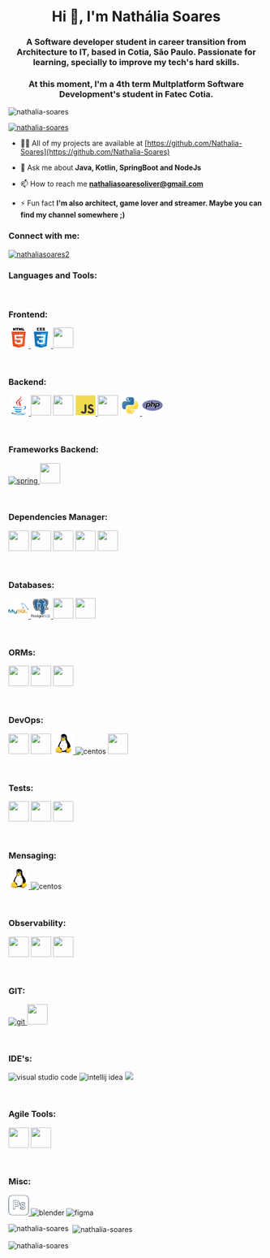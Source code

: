 <h1 align="center">Hi 👋, I'm Nathália Soares</h1>
<h3 align="center">A Software developer student in career transition from Architecture to IT, based in Cotia, São Paulo. Passionate for learning, specially to improve my tech's hard skills.</h3>
<h3 align="center">At this moment, I'm a 4th term Multplatform Software Development's student in Fatec Cotia.</h3>

<p align="left"> <img src="https://komarev.com/ghpvc/?username=nathalia-soares&label=Profile%20views&color=0e75b6&style=flat" alt="nathalia-soares" /> </p>

<p align="left"> <a href="https://github.com/ryo-ma/github-profile-trophy"><img src="https://github-profile-trophy.vercel.app/?username=nathalia-soares" alt="nathalia-soares" /></a> </p>

- 👨‍💻 All of my projects are available at [https://github.com/Nathalia-Soares](https://github.com/Nathalia-Soares)

- 💬 Ask me about **Java, Kotlin, SpringBoot and NodeJs**

- 📫 How to reach me **nathaliasoaresoliver@gmail.com**

- ⚡ Fun fact **I'm also architect, game lover and streamer. Maybe you can find my channel somewhere ;)**

<h3 align="left">Connect with me:</h3>
    <p align="left">
        <a href="https://www.linkedin.com/in/nathália-soares-77430328b" target="blank"><img align="center" src="https://raw.githubusercontent.com/rahuldkjain/github-profile-readme-generator/master/src/images/icons/Social/linked-in-alt.svg" alt="nathaliasoares2"             height="30" width="40" /></a>
    </p>

<h3 align="left">Languages and Tools:</h3>
<br>
<h3 align="left">Frontend:</h3>
    <p align="left">
        <a href="https://www.w3.org/html/" target="_blank" rel="noreferrer"> <img src="https://raw.githubusercontent.com/devicons/devicon/master/icons/html5/html5-original-wordmark.svg" alt="html5" width="40" height="40"/> </a>
        <a href="https://www.w3schools.com/css/" target="_blank" rel="noreferrer"> <img src="https://raw.githubusercontent.com/devicons/devicon/master/icons/css3/css3-original-wordmark.svg" alt="css3" width="40" height="40"/>
        <a href="https://getbootstrap.com" target="_blank" rel="noreferrer"><i class="devicon-bootstrap-plain"></i></a>
        <i class="devicon-handlebars-original-wordmark"></i>   
        <img src="https://cdn.jsdelivr.net/gh/devicons/devicon@latest/icons/angular/angular-original.svg" width="40" height="40"/> 
    </p>
<br>
  
<h3 align="left">Backend:</h3>
    <p align="left">
        <a href="https://www.java.com" target="_blank" rel="noreferrer"> <img src="https://raw.githubusercontent.com/devicons/devicon/master/icons/java/java-original.svg" alt="java" width="40" height="40"/> </a>
        <img src="https://cdn.jsdelivr.net/gh/devicons/devicon@latest/icons/kotlin/kotlin-original.svg" width="40" height="40"/>
        <img src="https://cdn.jsdelivr.net/gh/devicons/devicon@latest/icons/go/go-original-wordmark.svg" width="40" height="40"/>
        <a href="https://developer.mozilla.org/en-US/docs/Web/JavaScript" target="_blank" rel="noreferrer"> <img src="https://raw.githubusercontent.com/devicons/devicon/master/icons/javascript/javascript-original.svg" alt="javascript" width="40"       
        height="40"/> </a>
        <img src="https://cdn.jsdelivr.net/gh/devicons/devicon@latest/icons/c/c-original.svg" width="40" height="40"/>  
        <a href="https://www.python.org" target="_blank" rel="noreferrer"> <img src="https://raw.githubusercontent.com/devicons/devicon/master/icons/python/python-original.svg" alt="python" width="40" height="40"/> </a>
        <a href="https://www.php.net" target="_blank" rel="noreferrer"> <img src="https://raw.githubusercontent.com/devicons/devicon/master/icons/php/php-original.svg" alt="php" width="40" height="40"/> </a> 
    </p>
<br>
  
<h3 align="left">Frameworks Backend:</h3>
    <p align="left">    
      <a href="https://spring.io/" target="_blank" rel="noreferrer"> <img src="https://www.vectorlogo.zone/logos/springio/springio-icon.svg" alt="spring" width="40" height="40"/> </a>
      <img src="https://cdn.jsdelivr.net/gh/devicons/devicon@latest/icons/nodejs/nodejs-original-wordmark.svg" width="40" height="40"/>    
    </p>
<br>

<h3 align="left">Dependencies Manager:</h3>
    <p align="left">
        <img src="https://cdn.jsdelivr.net/gh/devicons/devicon@latest/icons/maven/maven-original.svg" width="40" height="40"/>
        <img src="https://cdn.jsdelivr.net/gh/devicons/devicon@latest/icons/gradle/gradle-original.svg" width="40" height="40"/>
        <img src="https://cdn.jsdelivr.net/gh/devicons/devicon@latest/icons/npm/npm-original-wordmark.svg" width="40" height="40"/>
        <img src="https://cdn.jsdelivr.net/gh/devicons/devicon@latest/icons/nodemon/nodemon-original.svg" width="40" height="40"/> 
        <img src="https://cdn.jsdelivr.net/gh/devicons/devicon@latest/icons/yaml/yaml-original.svg" width="40" height="40"/>  
    </p>
<br>

<h3 align="left">Databases:</h3>
    <p align="left">
        <a href="https://www.mysql.com/" target="_blank" rel="noreferrer"> <img src="https://raw.githubusercontent.com/devicons/devicon/master/icons/mysql/mysql-original-wordmark.svg" alt="mysql" width="40" height="40"/> </a> 
        <a href="https://www.postgresql.org" target="_blank" rel="noreferrer"> <img src="https://raw.githubusercontent.com/devicons/devicon/master/icons/postgresql/postgresql-original-wordmark.svg" alt="postgresql" width="40" height="40"/> </a>
        <img src="https://cdn.jsdelivr.net/gh/devicons/devicon@latest/icons/dbeaver/dbeaver-original.svg" width="40" height="40"/>  
        <img src="https://cdn.jsdelivr.net/gh/devicons/devicon@latest/icons/mongodb/mongodb-original-wordmark.svg" width="40" height="40"/>  
    </p>
<br>

<h3 align="left">ORMs:</h3>
    <p align="left">
        <img src="https://cdn.jsdelivr.net/gh/devicons/devicon@latest/icons/hibernate/hibernate-original-wordmark.svg" width="40" height="40"/>  
        <img src="https://cdn.jsdelivr.net/gh/devicons/devicon@latest/icons/sequelize/sequelize-original-wordmark.svg" width="40" height="40"/>  
        <img src="https://cdn.jsdelivr.net/gh/devicons/devicon@latest/icons/mongoose/mongoose-original-wordmark.svg" width="40" height="40"/>  
    </p>
<br>

<h3 align="left">DevOps:</h3>
    <p align="left">
        <img src="https://cdn.jsdelivr.net/gh/devicons/devicon@latest/icons/docker/docker-original-wordmark.svg" width="40" height="40"/>
        <img src="https://cdn.jsdelivr.net/gh/devicons/devicon@latest/icons/vault/vault-original.svg" width="40" height="40"/>    
        <a href="https://www.linux.org/" target="_blank" rel="noreferrer"> <img src="https://raw.githubusercontent.com/devicons/devicon/master/icons/linux/linux-original.svg" alt="linux" width="40" height="40"/> </a>
        <img src="https://cdn.jsdelivr.net/gh/devicons/devicon/icons/centos/centos-original.svg" alt="centos" width="40" height="40" />
        <img src="https://cdn.jsdelivr.net/gh/devicons/devicon@latest/icons/tomcat/tomcat-original-wordmark.svg" width="40" height="40"/>  
    </p>
<br>

<h3 align="left">Tests:</h3>
    <p align="left">
        <img src="https://cdn.jsdelivr.net/gh/devicons/devicon@latest/icons/insomnia/insomnia-original.svg" width="40" height="40"/>
        <img src="https://cdn.jsdelivr.net/gh/devicons/devicon@latest/icons/postman/postman-original.svg" width="40" height="40"/>  
        <img src="https://cdn.jsdelivr.net/gh/devicons/devicon@latest/icons/swagger/swagger-original.svg" width="40" height="40"/>     
    </p>
<br>

<h3 align="left">Mensaging:</h3>
    <p align="left">
        <a href="https://www.linux.org/" target="_blank" rel="noreferrer"> <img src="https://raw.githubusercontent.com/devicons/devicon/master/icons/linux/linux-original.svg" alt="linux" width="40" height="40"/> </a>
        <img src="https://cdn.jsdelivr.net/gh/devicons/devicon/icons/centos/centos-original.svg" alt="centos" width="40" height="40" />
    </p>
<br>

<h3 align="left">Observability:</h3>
    <p align="left">
        <img src="https://cdn.jsdelivr.net/gh/devicons/devicon@latest/icons/elasticsearch/elasticsearch-original.svg" width="40" height="40"/>  
        <img src="https://cdn.jsdelivr.net/gh/devicons/devicon@latest/icons/grafana/grafana-original-wordmark.svg" width="40" height="40"/>
        <img src="https://cdn.jsdelivr.net/gh/devicons/devicon@latest/icons/kibana/kibana-original.svg" width="40" height="40"/>  
    </p>
<br>

<h3 align="left">GIT:</h3>
    <p align="left">
        <a href="https://git-scm.com/" target="_blank" rel="noreferrer"> <img src="https://www.vectorlogo.zone/logos/git-scm/git-scm-icon.svg" alt="git" width="40" height="40"/> </a>
        <i class="devicon-github-original"></i>  
        <img src="https://cdn.jsdelivr.net/gh/devicons/devicon@latest/icons/githubactions/githubactions-original.svg" width="40" height="40"/>  
    </p>
<br>

<h3 align="left">IDE's:</h3>
    <p align="left">
        <img src="https://cdn.jsdelivr.net/gh/devicons/devicon/icons/vscode/vscode-original.svg" alt="visual studio code" width="40" height="40"/>
        <img src="https://cdn.jsdelivr.net/gh/devicons/devicon/icons/intellij/intellij-original.svg" alt="intellij idea" width="40" height="40"/>
        <img src="https://img.shields.io/badge/Eclipse-2C2255?style=for-the-badge&logo=eclipse&logoColor=white"/>
    </p>
<br>

<h3 align="left">Agile Tools:</h3>
    <p align="left">
        <img src="https://cdn.jsdelivr.net/gh/devicons/devicon@latest/icons/confluence/confluence-original-wordmark.svg" width="40" height="40"/>
        <img src="https://cdn.jsdelivr.net/gh/devicons/devicon@latest/icons/jira/jira-original.svg" width="40" height="40"/>  
    </p>
<br>

<h3 align="left">Misc:</h3>
    <p align="left">
        <a href="https://www.photoshop.com/en" target="_blank" rel="noreferrer"><img src="https://raw.githubusercontent.com/devicons/devicon/master/icons/photoshop/photoshop-line.svg" alt="photoshop" width="40" height="40"/> </a> 
        <img src="https://cdn.jsdelivr.net/gh/devicons/devicon/icons/blender/blender-original.svg" alt="blender" width="40" height="40"/>
        <img src="https://cdn.jsdelivr.net/gh/devicons/devicon/icons/figma/figma-original.svg" alt="figma" width="40" height="40"/>
    </p>


<p>
    <img align="left" src="https://github-readme-stats.vercel.app/api/top-langs?username=nathalia-soares&show_icons=true&theme=dracula&locale=en&layout=compact" alt="nathalia-soares" />
</p>

<p>&nbsp;
    <img align="center" src="https://github-readme-stats.vercel.app/api?username=nathalia-soares&show_icons=true&theme=dracula&locale=en" alt="nathalia-soares" />
</p>

<p>
    <img align="center" src="https://github-readme-streak-stats.herokuapp.com/?user=nathalia-soares&" alt="nathalia-soares" />
</p>
